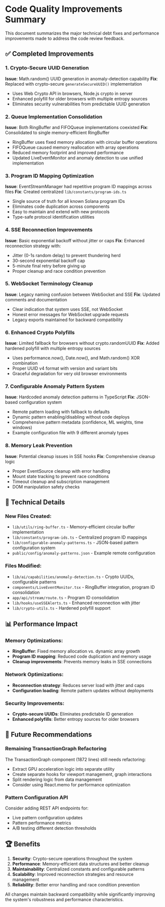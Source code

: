 # Code Quality Improvements Summary

This document summarizes the major technical debt fixes and performance improvements made to address the code review feedback.

## ✅ Completed Improvements

### 1. Crypto-Secure UUID Generation
**Issue**: Math.random() UUID generation in anomaly-detection capability
**Fix**: Replaced with crypto-secure `generateSecureUUID()` implementation
- Uses Web Crypto API in browsers, Node.js crypto in server
- Enhanced polyfill for older browsers with multiple entropy sources
- Eliminates security vulnerabilities from predictable UUID generation

### 2. Queue Implementation Consolidation  
**Issue**: Both RingBuffer and FIFOQueue implementations coexisted
**Fix**: Consolidated to single memory-efficient RingBuffer
- RingBuffer uses fixed memory allocation with circular buffer operations
- FIFOQueue caused memory reallocation with array operations
- Reduced memory footprint and improved performance
- Updated LiveEventMonitor and anomaly detection to use unified implementation

### 3. Program ID Mapping Optimization
**Issue**: EventStreamManager had repetitive program ID mappings across files
**Fix**: Created centralized `lib/constants/program-ids.ts`
- Single source of truth for all known Solana program IDs
- Eliminates code duplication across components
- Easy to maintain and extend with new protocols
- Type-safe protocol identification utilities

### 4. SSE Reconnection Improvements
**Issue**: Basic exponential backoff without jitter or caps
**Fix**: Enhanced reconnection strategy with:
- Jitter (0-1s random delay) to prevent thundering herd
- 30-second exponential backoff cap
- 5-minute final retry before giving up
- Proper cleanup and race condition prevention

### 5. WebSocket Terminology Cleanup
**Issue**: Legacy naming confusion between WebSocket and SSE
**Fix**: Updated comments and documentation
- Clear indication that system uses SSE, not WebSocket
- Honest error messages for WebSocket upgrade requests
- Legacy exports maintained for backward compatibility

### 6. Enhanced Crypto Polyfills
**Issue**: Limited fallback for browsers without crypto.randomUUID
**Fix**: Added hardened polyfill with multiple entropy sources
- Uses performance.now(), Date.now(), and Math.random() XOR combination
- Proper UUID v4 format with version and variant bits
- Graceful degradation for very old browser environments

### 7. Configurable Anomaly Pattern System
**Issue**: Hardcoded anomaly detection patterns in TypeScript
**Fix**: JSON-based configuration system
- Remote pattern loading with fallback to defaults
- Dynamic pattern enabling/disabling without code deploys
- Comprehensive pattern metadata (confidence, ML weights, time windows)
- Example configuration file with 9 different anomaly types

### 8. Memory Leak Prevention
**Issue**: Potential cleanup issues in SSE hooks
**Fix**: Comprehensive cleanup logic
- Proper EventSource cleanup with error handling
- Mount state tracking to prevent race conditions
- Timeout cleanup and subscription management
- DOM manipulation safety checks

## 🔧 Technical Details

### New Files Created:
- `lib/utils/ring-buffer.ts` - Memory-efficient circular buffer implementation
- `lib/constants/program-ids.ts` - Centralized program ID mappings
- `lib/configurable-anomaly-patterns.ts` - JSON-based pattern configuration system
- `public/config/anomaly-patterns.json` - Example remote configuration

### Files Modified:
- `lib/ai/capabilities/anomaly-detection.ts` - Crypto UUIDs, configurable patterns
- `components/LiveEventMonitor.tsx` - RingBuffer integration, program ID consolidation
- `app/api/stream/route.ts` - Program ID consolidation
- `lib/hooks/useSSEAlerts.ts` - Enhanced reconnection with jitter
- `lib/crypto-utils.ts` - Hardened polyfill support

## 📊 Performance Impact

### Memory Optimizations:
- **RingBuffer**: Fixed memory allocation vs. dynamic array growth
- **Program ID mapping**: Reduced code duplication and memory usage
- **Cleanup improvements**: Prevents memory leaks in SSE connections

### Network Optimizations:
- **Reconnection strategy**: Reduces server load with jitter and caps
- **Configuration loading**: Remote pattern updates without deployments

### Security Improvements:
- **Crypto-secure UUIDs**: Eliminates predictable ID generation
- **Enhanced polyfills**: Better entropy sources for older browsers

## 🚀 Future Recommendations

### Remaining TransactionGraph Refactoring
The TransactionGraph component (1872 lines) still needs refactoring:
- Extract GPU acceleration logic into separate utility
- Create separate hooks for viewport management, graph interactions
- Split rendering logic from data management
- Consider using React.memo for performance optimization

### Pattern Configuration API
Consider adding REST API endpoints for:
- Live pattern configuration updates
- Pattern performance metrics
- A/B testing different detection thresholds

## 🏆 Benefits

1. **Security**: Crypto-secure operations throughout the system
2. **Performance**: Memory-efficient data structures and better cleanup
3. **Maintainability**: Centralized constants and configurable patterns
4. **Scalability**: Improved reconnection strategies and resource management
5. **Reliability**: Better error handling and race condition prevention

All changes maintain backward compatibility while significantly improving the system's robustness and performance characteristics.